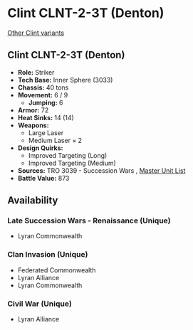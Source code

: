 # Clint CLNT-2-3T (Denton) 

[Other Clint variants](../clint.md) 

## Clint CLNT-2-3T (Denton) 

- **Role:** Striker 
- **Tech Base:** Inner Sphere (3033) 
- **Chassis:** 40 tons 
- **Movement:** 6 / 9 
  - **Jumping:** 6 
- **Armor:** 72 
- **Heat Sinks:** 14 (14) 
- **Weapons:** 
  - Large Laser 
  - Medium Laser × 2 
- **Design Quirks:** 
  - Improved Targeting (Long) 
  - Improved Targeting (Medium) 
- **Sources:** TRO 3039 - Succession Wars , [Master Unit List](http://masterunitlist.info/Unit/Details/645/clint-clnt-2-3t-denton) 
- **Battle Value:** 873 

## Availability 

### Late Succession Wars - Renaissance (Unique) 

- Lyran Commonwealth 

### Clan Invasion (Unique) 

- Federated Commonwealth 
- Lyran Alliance 
- Lyran Commonwealth 

### Civil War (Unique) 

- Lyran Alliance 

